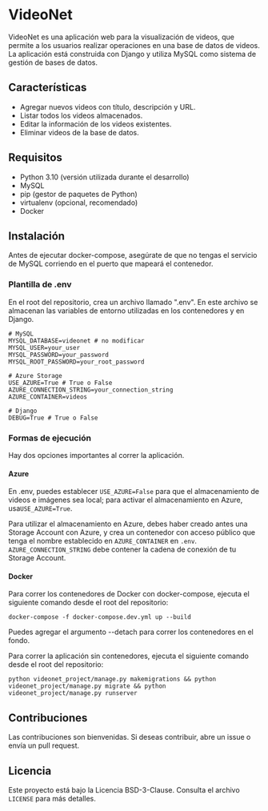 # VideoNet

VideoNet es una aplicación web para la visualización de videos, que permite a los usuarios realizar operaciones en una base de datos de videos. La aplicación está construida con Django y utiliza MySQL como sistema de gestión de bases de datos.

## Características

- Agregar nuevos videos con título, descripción y URL.
- Listar todos los videos almacenados.
- Editar la información de los videos existentes.
- Eliminar videos de la base de datos.

## Requisitos

- Python 3.10 (versión utilizada durante el desarrollo)
- MySQL
- pip (gestor de paquetes de Python)
- virtualenv (opcional, recomendado)
- Docker

## Instalación

Antes de ejecutar docker-compose, asegúrate de que no tengas el servicio de MySQL corriendo en el puerto que mapeará el contenedor.

### Plantilla de .env

En el root del repositorio, crea un archivo llamado ".env". En este archivo se almacenan las variables de entorno utilizadas en los contenedores y en Django.

```.env
# MySQL
MYSQL_DATABASE=videonet # no modificar
MYSQL_USER=your_user
MYSQL_PASSWORD=your_password
MYSQL_ROOT_PASSWORD=your_root_password

# Azure Storage
USE_AZURE=True # True o False
AZURE_CONNECTION_STRING=your_connection_string
AZURE_CONTAINER=videos

# Django
DEBUG=True # True o False
```

### Formas de ejecución

Hay dos opciones importantes al correr la aplicación.

#### Azure

En .env, puedes establecer `USE_AZURE=False` para que el almacenamiento de videos e imágenes sea local; para activar el almacenamiento en Azure, usa`USE_AZURE=True`.

Para utilizar el almacenamiento en Azure, debes haber creado antes una Storage Account con Azure, y crea un contenedor con acceso público que tenga el nombre establecido en `AZURE_CONTAINER` en `.env`. `AZURE_CONNECTION_STRING` debe contener la cadena de conexión de tu Storage Account.

#### Docker

Para correr los contenedores de Docker con docker-compose, ejecuta el siguiente comando desde el root del repositorio:

`docker-compose -f docker-compose.dev.yml up --build`

Puedes agregar el argumento --detach para correr los contenedores en el fondo.

Para correr la aplicación sin contenedores, ejecuta el siguiente comando desde el root del repositorio:

`python videonet_project/manage.py makemigrations && python videonet_project/manage.py migrate && python videonet_project/manage.py runserver`

## Contribuciones

Las contribuciones son bienvenidas. Si deseas contribuir, abre un issue o envía un pull request.

## Licencia

Este proyecto está bajo la Licencia BSD-3-Clause. Consulta el archivo `LICENSE` para más detalles.
